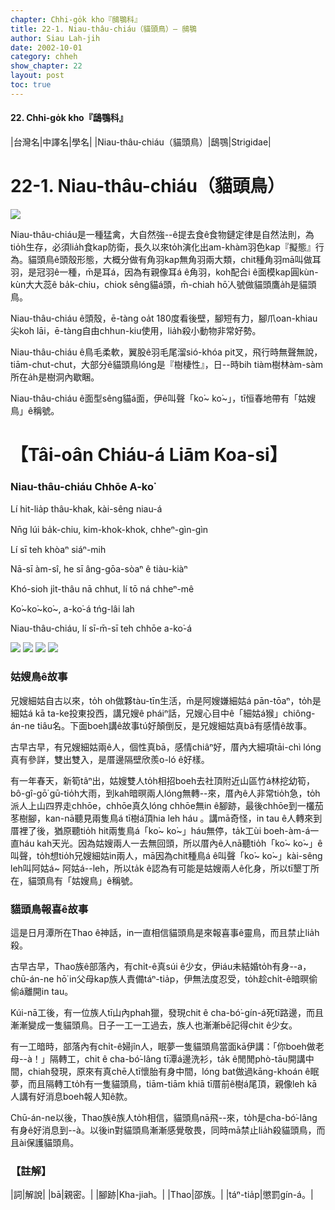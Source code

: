 ```yaml
---
chapter: Chhi-go̍k kho『鴟鶚科』
title: 22-1. Niau-thâu-chiáu（貓頭鳥）— 鴟鶚
author: Siau Lah-jih
date: 2002-10-01
category: chheh
show_chapter: 22
layout: post
toc: true
---
```


#### 22. Chhi-go̍k kho『鴟鶚科』


|台灣名|中譯名|學名|
|Niau-thâu-chiáu（貓頭鳥）|鴟鶚|Strigidae|


# 22-1. Niau-thâu-chiáu（貓頭鳥）

![](../too5/22/22-1-1.Niau-thâu-chiáu.jpg)


Niau-thâu-chiáu是一種猛禽，大自然強--ê提去食ê食物鏈定律是自然法則，為tio̍h生存，必須lia̍h食kap防衛，長久以來to̍h演化出am-khàm羽色kap『擬態』行為。貓頭鳥ê頭殼形態，大概分做有角羽kap無角羽兩大類，chit種角羽mā叫做耳羽，是冠羽ê一種，m̄是耳á，因為有親像耳á ê角羽，koh配合i ê面模kap圓kùn-kùn大大蕊ê ba̍k-chiu，chiok sêng貓á頭，m̄-chiah hō͘人號做貓頭鷹a̍h是貓頭鳥。

Niau-thâu-chiáu ê頭殼，ē-tàng oa̍t 180度看後壁，腳短有力，腳爪oan-khiau尖koh lāi，ē-tàng自由chhun-kiu使用，lia̍h殺小動物非常好勢。

Niau-thâu-chiáu ê鳥毛柔軟，翼股ê羽毛尾溜sió-khóa pit叉，飛行時無聲無說，tiām-chut-chut，大部分ê貓頭鳥lóng是『樹棲性』，日--時bih tiàm樹林àm-sàm所在a̍h是樹洞內歇睏。

Niau-thâu-chiáu ê面型sêng貓á面，伊ê叫聲「ko͘~ ko͘~」，tī恒春地帶有「姑嫂鳥」ê稱號。



# 【Tâi-oân Chiáu-á Liām Koa-si】

### **Niau-thâu-chiáu Chhōe A-ko͘**

Lí hit-lia̍p thâu-khak, kài-sêng niau-á

Nn̄g lúi ba̍k-chiu, kim-khok-khok, chheⁿ-gìn-gìn

Lí sī teh khòaⁿ siáⁿ-mih 

Nā-sī àm-sî, he sī âng-gōa-sòaⁿ ê tiàu-kiàⁿ

Khó-sioh ji̍t-thâu nā chhut, lí tō ná chheⁿ-mê

Ko͘~ko͘~ko͘~, a-ko͘-á tńg-lâi lah

Niau-thâu-chiáu, lí sī-m̄-sī teh chhōe a-ko͘-á



![](../too5/22/22-1-2.Niau-thâu-chiáu.jpg)
![](../too5/22/22-1-3.Niau-thâu-chiáu.jpg)
![](../too5/22/22-1-4.Niau-thâu-chiáu.jpg)
![](../too5/22/22-1-5.Niau-thâu-chiáu.jpg)



### 姑嫂鳥ê故事

兄嫂細姑自古以來，to̍h oh做夥tàu-tīn生活，m̄是阿嫂嫌細姑á pān-tōaⁿ，to̍h是細姑á kā ta-ke投東投西，講兄嫂ê pháiⁿ話，兄嫂心目中ê「細姑á猴」chiông-án-ne tiâu名。下面boeh講ê故事tú好顛倒反，是兄嫂細姑真bā有感情ê故事。

古早古早，有兄嫂細姑兩ê人，個性真bā，感情chiâⁿ好，厝內大細項tāi-chì lóng真有參詳，雙出雙入，是厝邊隔壁欣羨o-ló ê好樣。

有一年春天，新筍tâⁿ出，姑嫂雙人to̍h相招boeh去社頂附近山區竹á林挖幼筍，bô-gî-gō͘ gū-tio̍h大雨，到kah暗暝兩人lóng無轉--來，厝內ê人非常tio̍h急，to̍h派人上山四界走chhōe，chhōe真久lóng chhōe無in ê腳跡，最後chhōe到一欉茄苳樹腳，kan-nā聽見兩隻鳥á tī樹á頂hia leh háu 。講mā奇怪，in tau ê人轉來到厝裡了後，猶原聽tio̍h hit兩隻鳥á「ko͘~ ko͘~」háu無停，ta̍k工ùi boeh-àm-á一直háu kah天光。因為姑嫂兩人一去無回頭，所以厝內ê人nā聽tio̍h「ko͘~ ko͘~」ê叫聲，to̍h想tio̍h兄嫂細姑in兩人，mā因為chit種鳥á ê叫聲「ko͘~ ko͘~」kài-sêng leh叫阿姑á~ 阿姑á--leh，所以ta̍k ê認為有可能是姑嫂兩人ê化身，所以tī墾丁所在，貓頭鳥有「姑嫂鳥」ê稱號。



### 貓頭鳥報喜ê故事

這是日月潭所在Thao ê神話，in一直相信貓頭鳥是來報喜事ê靈鳥，而且禁止lia̍h殺。

古早古早，Thao族ê部落內，有chi̍t-ê真súi ê少女，伊iáu未結婚to̍h有身--a，chū-án-ne hō͘ in父母kap族人責備táⁿ-tia̍p，伊無法度忍受，to̍h趁chi̍t-ê暗暝偷偷á離開in tau。

Kúi-nā工後，有一位族人tī山內phah獵，發現chit ê cha-bó͘-gín-á死tī路邊，而且漸漸變成一隻貓頭鳥。日子一工一工過去，族人也漸漸bē記得chit ê少女。

有一工暗時，部落內有chi̍t-ê婦jîn人，眠夢一隻貓頭鳥當面kā伊講：「你boeh做老母--à！」隔轉工，chit ê cha-bó͘-lâng tī潭á邊洗衫，ta̍k ê閒閒phò-tāu開講中間，chiah發現，原來有真chē人tī懷胎有身中間，lóng bat做過kāng-khoán ê眠夢，而且隔轉工to̍h有一隻貓頭鳥，tiām-tiām khiā tī厝前ê樹á尾頂，親像leh kā人講有好消息boeh報人知ê款。

Chū-án-ne以後，Thao族ê族人to̍h相信，貓頭鳥nā飛--來，to̍h是cha-bó͘-lâng有身ê好消息到--à。以後in對貓頭鳥漸漸感覺敬畏，同時mā禁止lia̍h殺貓頭鳥，而且ài保護貓頭鳥。


### 【註解】

|詞|解說|
|bā|親密。|
|腳跡|Kha-jiah。|
|Thao|邵族。|
|táⁿ-tia̍p|懲罰gín-á。|

